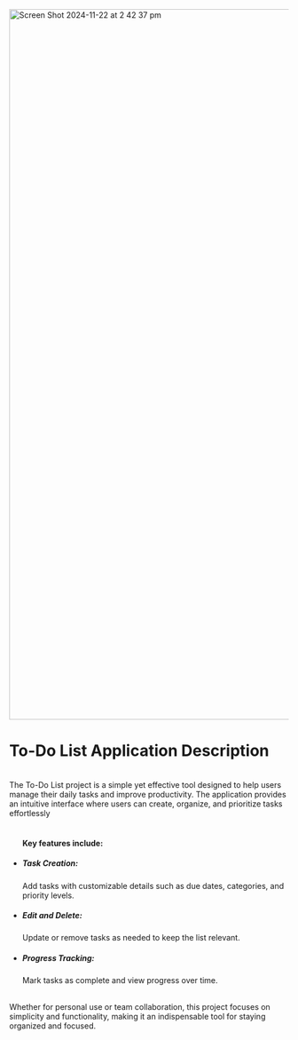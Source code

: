 
<img width="1280" alt="Screen Shot 2024-11-22 at 2 42 37 pm" src="https://github.com/user-attachments/assets/4a59f0e7-eb8b-4874-80f1-234693aa4d21">


<h1>To-Do List Application Description</h1>
<br>
The To-Do List project is a simple yet effective tool designed to help users manage their daily tasks and improve productivity. The application provides an intuitive interface where users can create, organize, and prioritize tasks effortlessly
<br>
<br>
<ul> <h4>Key features include:</h4>
  <li> <h5>Task Creation:</h5> Add tasks with customizable details such as due dates, categories, and priority levels.</li>
  <li> <h5>Edit and Delete:</h5> Update or remove tasks as needed to keep the list relevant.</li>
  <li> <h5>Progress Tracking:</h5> Mark tasks as complete and view progress over time.</li>
</ul>
<br>
Whether for personal use or team collaboration, this project focuses on simplicity and functionality, making it an indispensable tool for staying organized and focused.
